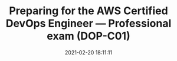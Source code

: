 ---
layout: post
title:  "Preparing for the AWS Certified DevOps Engineer — Professional exam (DOP-C01)"
date:   2021-02-20 18:11:11
ahrefurl: https://krishnakancharla.medium.com/preparing-for-the-aws-certified-devops-engineer-professional-exam-dop-c01-8d8e58de4105
comments: true
categories: miscellaneous
---